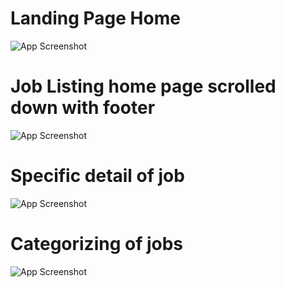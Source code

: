 # Landing Page Home
![App Screenshot](Screenshot/Screenshot1.png)

# Job Listing home page scrolled down with footer
![App Screenshot](Screenshot/Screenshot4.png)

# Specific detail of job
![App Screenshot](Screenshot/Screenshot2.png)

# Categorizing of jobs
![App Screenshot](Screenshot/Screenshot3.png)